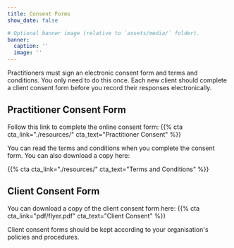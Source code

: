 ```yaml
---
title: Consent Forms
show_date: false

# Optional banner image (relative to `assets/media/` folder).
banner:
  caption: ''
  image: ''
---
```


Practitioners must sign an electronic consent form and terms and conditions. You only need to do this once. 
Each new client should complete a client consent form before you record their responses electronically.

## Practitioner Consent Form

Follow this link to complete the online consent form: 
{{% cta cta_link="./resources/" cta_text="Practitioner Consent" %}}

You can read the terms and conditions when you complete the consent form. You can also download a copy here:

{{% cta cta_link="./resources/" cta_text="Terms and Conditions" %}}

## Client Consent Form

You can download a copy of the client consent form here:
{{% cta cta_link="pdf/flyer.pdf" cta_text="Client Consent" %}}

Client consent forms should be kept according to your organisation's policies and procedures.